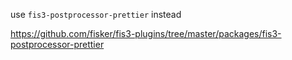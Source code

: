 use `fis3-postprocessor-prettier` instead

https://github.com/fisker/fis3-plugins/tree/master/packages/fis3-postprocessor-prettier
